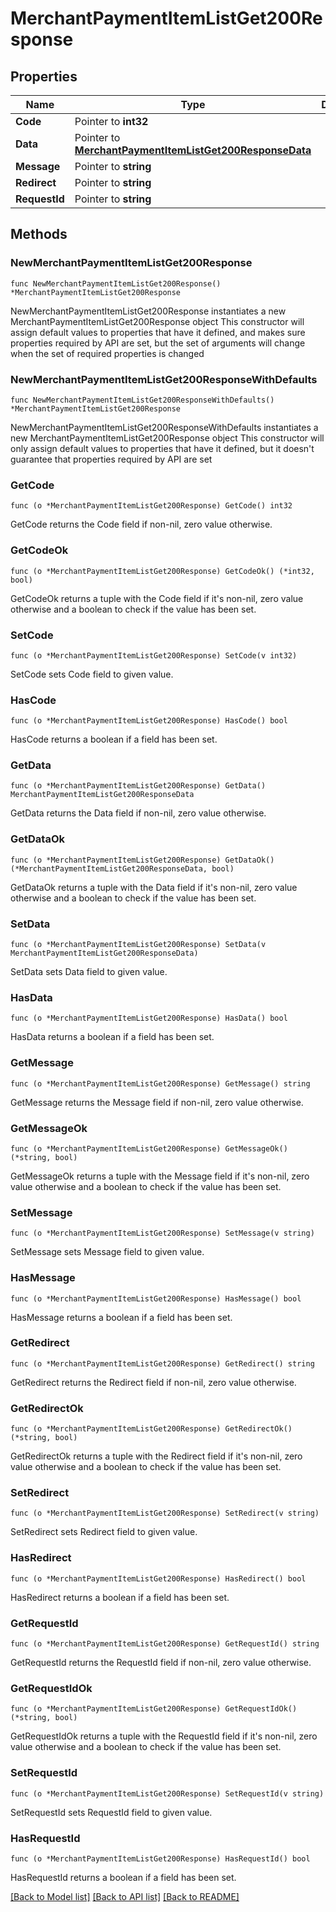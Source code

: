 # MerchantPaymentItemListGet200Response

## Properties

Name | Type | Description | Notes
------------ | ------------- | ------------- | -------------
**Code** | Pointer to **int32** |  | [optional] 
**Data** | Pointer to [**MerchantPaymentItemListGet200ResponseData**](MerchantPaymentItemListGet200ResponseData.md) |  | [optional] 
**Message** | Pointer to **string** |  | [optional] 
**Redirect** | Pointer to **string** |  | [optional] 
**RequestId** | Pointer to **string** |  | [optional] 

## Methods

### NewMerchantPaymentItemListGet200Response

`func NewMerchantPaymentItemListGet200Response() *MerchantPaymentItemListGet200Response`

NewMerchantPaymentItemListGet200Response instantiates a new MerchantPaymentItemListGet200Response object
This constructor will assign default values to properties that have it defined,
and makes sure properties required by API are set, but the set of arguments
will change when the set of required properties is changed

### NewMerchantPaymentItemListGet200ResponseWithDefaults

`func NewMerchantPaymentItemListGet200ResponseWithDefaults() *MerchantPaymentItemListGet200Response`

NewMerchantPaymentItemListGet200ResponseWithDefaults instantiates a new MerchantPaymentItemListGet200Response object
This constructor will only assign default values to properties that have it defined,
but it doesn't guarantee that properties required by API are set

### GetCode

`func (o *MerchantPaymentItemListGet200Response) GetCode() int32`

GetCode returns the Code field if non-nil, zero value otherwise.

### GetCodeOk

`func (o *MerchantPaymentItemListGet200Response) GetCodeOk() (*int32, bool)`

GetCodeOk returns a tuple with the Code field if it's non-nil, zero value otherwise
and a boolean to check if the value has been set.

### SetCode

`func (o *MerchantPaymentItemListGet200Response) SetCode(v int32)`

SetCode sets Code field to given value.

### HasCode

`func (o *MerchantPaymentItemListGet200Response) HasCode() bool`

HasCode returns a boolean if a field has been set.

### GetData

`func (o *MerchantPaymentItemListGet200Response) GetData() MerchantPaymentItemListGet200ResponseData`

GetData returns the Data field if non-nil, zero value otherwise.

### GetDataOk

`func (o *MerchantPaymentItemListGet200Response) GetDataOk() (*MerchantPaymentItemListGet200ResponseData, bool)`

GetDataOk returns a tuple with the Data field if it's non-nil, zero value otherwise
and a boolean to check if the value has been set.

### SetData

`func (o *MerchantPaymentItemListGet200Response) SetData(v MerchantPaymentItemListGet200ResponseData)`

SetData sets Data field to given value.

### HasData

`func (o *MerchantPaymentItemListGet200Response) HasData() bool`

HasData returns a boolean if a field has been set.

### GetMessage

`func (o *MerchantPaymentItemListGet200Response) GetMessage() string`

GetMessage returns the Message field if non-nil, zero value otherwise.

### GetMessageOk

`func (o *MerchantPaymentItemListGet200Response) GetMessageOk() (*string, bool)`

GetMessageOk returns a tuple with the Message field if it's non-nil, zero value otherwise
and a boolean to check if the value has been set.

### SetMessage

`func (o *MerchantPaymentItemListGet200Response) SetMessage(v string)`

SetMessage sets Message field to given value.

### HasMessage

`func (o *MerchantPaymentItemListGet200Response) HasMessage() bool`

HasMessage returns a boolean if a field has been set.

### GetRedirect

`func (o *MerchantPaymentItemListGet200Response) GetRedirect() string`

GetRedirect returns the Redirect field if non-nil, zero value otherwise.

### GetRedirectOk

`func (o *MerchantPaymentItemListGet200Response) GetRedirectOk() (*string, bool)`

GetRedirectOk returns a tuple with the Redirect field if it's non-nil, zero value otherwise
and a boolean to check if the value has been set.

### SetRedirect

`func (o *MerchantPaymentItemListGet200Response) SetRedirect(v string)`

SetRedirect sets Redirect field to given value.

### HasRedirect

`func (o *MerchantPaymentItemListGet200Response) HasRedirect() bool`

HasRedirect returns a boolean if a field has been set.

### GetRequestId

`func (o *MerchantPaymentItemListGet200Response) GetRequestId() string`

GetRequestId returns the RequestId field if non-nil, zero value otherwise.

### GetRequestIdOk

`func (o *MerchantPaymentItemListGet200Response) GetRequestIdOk() (*string, bool)`

GetRequestIdOk returns a tuple with the RequestId field if it's non-nil, zero value otherwise
and a boolean to check if the value has been set.

### SetRequestId

`func (o *MerchantPaymentItemListGet200Response) SetRequestId(v string)`

SetRequestId sets RequestId field to given value.

### HasRequestId

`func (o *MerchantPaymentItemListGet200Response) HasRequestId() bool`

HasRequestId returns a boolean if a field has been set.


[[Back to Model list]](../README.md#documentation-for-models) [[Back to API list]](../README.md#documentation-for-api-endpoints) [[Back to README]](../README.md)


